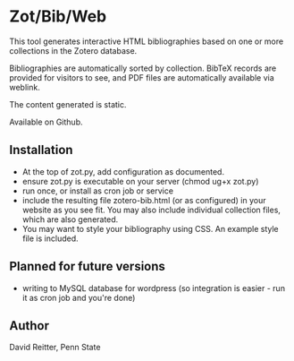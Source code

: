 Zot/Bib/Web
===========

This tool generates interactive HTML bibliographies based on one or
more collections in the Zotero database.

Bibliographies are automatically sorted by collection.  BibTeX records
are provided for visitors to see, and PDF files are automatically
available via weblink.

The content generated is static.

Available on Github.


Installation
-----------------------------------------

- At the top of zot.py, add configuration as documented.
- ensure zot.py is executable on your server (chmod ug+x zot.py)
- run once, or install as cron job or service
- include the resulting file zotero-bib.html (or as configured) in
  your website as you see fit.  You may also include individual
  collection files, which are also generated.
- You may want to style your bibliography using CSS.  An example style
  file is included.

Planned for future versions
-----------------------------------------

- writing to MySQL database for wordpress (so integration is easier -
  run it as cron job and you're done)



Author
-----------------------------------------
David Reitter, Penn State
